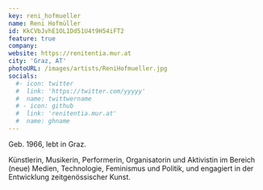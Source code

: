 ```yaml
---
key: reni_hofmueller
name: Reni Hofmüller
id: KkCVbJvhE1OL1Dd51U4t9H54iFT2
feature: true
company: 
website: https://renitentia.mur.at
city: 'Graz, AT'
photoURL: /images/artists/ReniHofmueller.jpg
socials:
  #- icon: twitter
  #  link: 'https://twitter.com/yyyyy'
  #  name: twittwername
  # - icon: github
  #  link: 'renitentia.mur.at'
  #  name: ghname
---
```


Geb. 1966, lebt in Graz.

Künstlerin, Musikerin, Performerin, Organisatorin und Aktivistin im Bereich (neue) Medien, Technologie, Feminismus und Politik, und engagiert in der Entwicklung zeitgenössischer Kunst.


